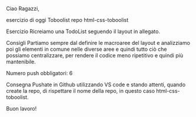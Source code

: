Ciao Ragazzi,

esercizio di oggi Toboolist
repo html-css-toboolist

Esercizio 
Ricreiamo una TodoList seguendo il layout in allegato.

Consigli 
Partiamo sempre dal definire le macroaree del layout e analizziamo poi gli elementi in comune nelle diverse aree e quindi tutto ciò che possiamo centralizzare, per rendere il codice meno ripetitivo e quindi più mantenibile.

Numero push obbligatori: 6

Consegna Pushate in Github utilizzando VS code e stando attenti, quando create la repo, di rispettare il nome della repo, in questo caso html-css-toboolist. 

Buon lavoro!